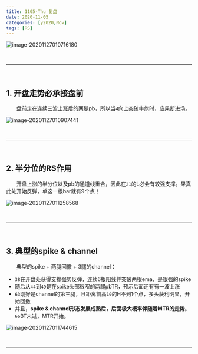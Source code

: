 ```yaml
---
title: 1105-Thu 复盘
date: 2020-11-05
categories: [y2020,Nov]
tags: [RS]
---
```


![image-20201127010716180](https://tva1.sinaimg.cn/large/0081Kckwly1gl32mni9bxj30qf0ecjti.jpg)


<br/>

---

<br/>

## 1. 开盘走势必承接盘前

　　盘前走在连续三波上涨后的两腿pb，所以当`4`向上突破牛旗时，应果断进场。

![image-20201127010907441](https://tva1.sinaimg.cn/large/0081Kckwly1gl32oksbwlj30p20cuwfx.jpg)

<br/>

---

<br/>

## 2. 半分位的RS作用

　　开盘上涨的半分位以及pb的通道线重合，因此在`21`的L必会有较强支撑。果真此处开始反弹，单这一根bar就有9个点！

![image-20201127011258568](https://tva1.sinaimg.cn/large/0081Kckwly1gl32sl17s3j30ap0am3z2.jpg)

<br/>

---

<br/>

## 3. 典型的spike & channel

　　典型的spike + 两腿回撤 + 3腿的channel：

* `38`在开盘处获得支撑强势反弹，连续6根阳线并突破两根ema，是很强的spike
* 随后从`44`到`49`是在spike头部很窄的两腿pbTR，预示后面还有有一波上涨
* `63`刚好是channel的第三腿，且距离前高`10`的H不到1个点，多头获利明显，开始回撤
* 并且，**spike & channel形态发展成熟后，后面极大概率伴随着MTR的走势**。`66`BT未过，MTR开始。

![image-20201127011744615](https://tva1.sinaimg.cn/large/0081Kckwly1gl32xjddr4j30ff0c1dgn.jpg)

<br/>

---

